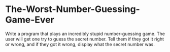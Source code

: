 # The-Worst-Number-Guessing-Game-Ever
Write a program that plays an incredibly stupid number-guessing game. The user will get one try to guess the secret number. Tell them if they got it right or wrong, and if they got it wrong, display what the secret number was.
